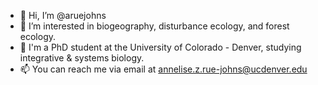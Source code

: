 - 👋 Hi, I’m @aruejohns
- 👀 I’m interested in biogeography, disturbance ecology, and forest ecology.
- 🌱 I'm a PhD student at the University of Colorado - Denver, studying integrative & systems biology.
- 📫 You can reach me via email at annelise.z.rue-johns@ucdenver.edu

<!---
aruejohns/aruejohns is a ✨ special ✨ repository because its `README.md` (this file) appears on your GitHub profile.
You can click the Preview link to take a look at your changes.
--->
